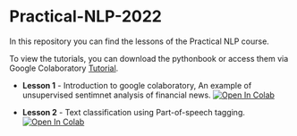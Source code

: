 # Practical-NLP-2022

In this repository you can find the lessons of the Practical NLP course.

To view the tutorials, you can download the pythonbook or access them via Google Colaboratory [Tutorial](https://colab.research.google.com/notebooks/welcome.ipynb?hl=it).


- **Lesson 1** - Introduction to google colaboratory, An example of unsupervised sentimnet analysis of financial news. [![Open In Colab](https://colab.research.google.com/assets/colab-badge.svg)](https://colab.research.google.com/github/LeonardRanaldi/Practical-NLP-2022/blob/main/Practical_NLP_lesson1_2023.ipynb)

- **Lesson 2** - Text classification using Part-of-speech tagging. [![Open In Colab](https://colab.research.google.com/assets/colab-badge.svg)](https://colab.research.google.com/github/LeonardRanaldi/Practical-NLP-2022/blob/main/Practical_NLP_lesson2_2023.ipynb)
